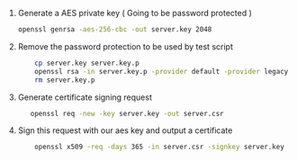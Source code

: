 1. Generate a AES private key ( Going to be password protected )
   ```bash
   openssl genrsa -aes-256-cbc -out server.key 2048
   ```
2. Remove the password protection to be used by test script
   ```bash
       cp server.key server.key.p
       openssl rsa -in server.key.p -provider default -provider legacy -passin pass:llll -out server.key
       rm server.key.p
   ```
3. Generate certificate signing request
   ```bash
      openssl req -new -key server.key -out server.csr
   ```
4. Sign this request with our aes key and output a certificate
   ```bash
       openssl x509 -req -days 365 -in server.csr -signkey server.key -out server.crt
   ```
